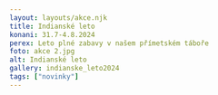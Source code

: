 ```yaml
---
layout: layouts/akce.njk
title: Indianské leto
konani: 31.7-4.8.2024
perex: Leto plné zabavy v našem přímetském táboře
foto: akce 2.jpg
alt: Indianské leto
gallery: indianske_leto2024
tags: ["novinky"]
---
```

